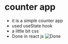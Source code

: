 # counter app

- it is a simple counter app
- used useState hook
- a little bit css
- Done in react js
![Done](https://user-images.githubusercontent.com/84621767/156890942-643abed5-d675-47be-ba79-13b2579f6056.gif)
